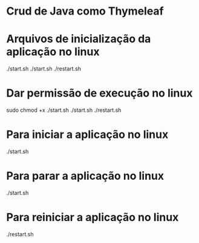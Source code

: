 # Crud de Java como Thymeleaf

# Arquivos de inicialização da aplicação no linux
./start.sh
./start.sh
./restart.sh

# Dar permissão de execução no linux
sudo chmod +x ./start.sh ./start.sh ./restart.sh

# Para iniciar a aplicação no linux
./start.sh

# Para parar a aplicação no linux
./start.sh

# Para reiniciar a aplicação no linux
./restart.sh
